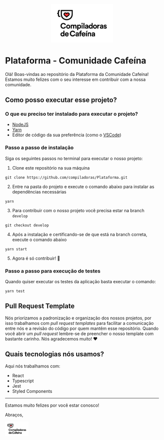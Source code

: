 <p align="center">
	<img src="./assets/compiladoras-preto-vermelho.png" style="width: 40%;" alt="Logo Cafeína">
</p>

# Plataforma - Comunidade Cafeína

Olá! Boas-vindas ao repositório da Plataforma da Comunidade Cafeína! Estamos muito felizes com o seu interesse em contribuir com a nossa comunidade.

## Como posso executar esse projeto?

### O que eu preciso ter instalado para executar o projeto?

- [NodeJS](https://nodejs.org/en/download/)
- [Yarn](https://yarnpkg.com/getting-started/install)
- Editor de código da sua preferência (como o [VSCode](https://code.visualstudio.com/))

### Passo a passo de instalação

Siga os seguintes passos no terminal para executar o nosso projeto:

1. Clone este repositório na sua máquina

```
git clone https://github.com/compiladoras/Plataforma.git
```

2. Entre na pasta do projeto e execute o comando abaixo para instalar as dependências necessárias

```
yarn
```

3. Para contribuir com o nosso projeto você precisa estar na branch `develop`

```
git checkout develop
```

4. Após a instalação e certificando-se de que está na branch correta, execute o comando abaixo

```
yarn start
```

5. Agora é só contribuir! 🥳

### Passo a passo para execução de testes

Quando quiser executar os testes da aplicação basta executar o comando:

```
yarn test
```

## Pull Request Template

Nós priorizamos a padronização e organização dos nossos projetos, por isso trabalhamos com _pull request templates_ para facilitar a comunicação entre nós e a revisão do código por quem mantêm esse repositório. Quando você abrir um _pull request_ lembre-se de preencher o nosso template com bastante carinho. Nós agradecemos muito! ❤️

## Quais tecnologias nós usamos?

Aqui nós trabalhamos com:

- React
- Typescript
- Jest
- Styled Components

_____

Estamos muito felizes por você estar conosco!

Abraços,


<img src="./assets/compiladoras-preto-vermelho.png" style="width: 15%;" alt="Logo Compiladoras de Cafeína">
